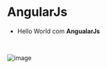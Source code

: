 # AngularJs
- Hello World com **AngualarJs**

<br/>

![image](https://github.com/divaprates/AngularJs-hello-world/assets/39558204/45402bc3-398c-497d-974b-4056ac9eeb37)
